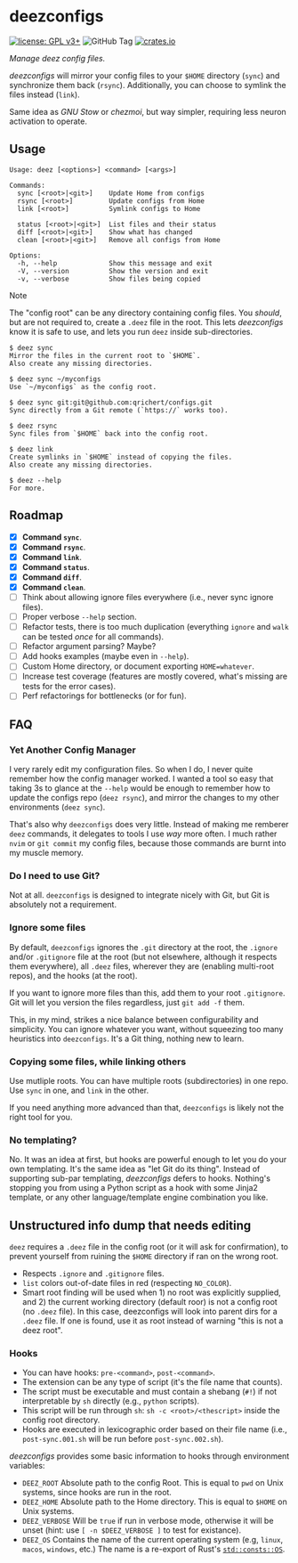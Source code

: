 # deezconfigs

[![license: GPL v3+](https://img.shields.io/badge/license-GPLv3+-blue)](https://www.gnu.org/licenses/gpl-3.0)
![GitHub Tag](https://img.shields.io/github/v/tag/qrichert/deezconfigs?sort=semver&filter=*.*.*&label=release)
[![crates.io](https://img.shields.io/crates/d/deezconfigs?logo=rust&logoColor=white&color=orange)](https://crates.io/crates/deezconfigs)

_Manage deez config files._

_deezconfigs_ will mirror your config files to your `$HOME` directory
(`sync`) and synchronize them back (`rsync`). Additionally, you can
choose to symlink the files instead (`link`).

Same idea as _GNU Stow_ or _chezmoi_, but way simpler, requiring less
neuron activation to operate.

## Usage

```
Usage: deez [<options>] <command> [<args>]

Commands:
  sync [<root>|<git>]    Update Home from configs
  rsync [<root>]         Update configs from Home
  link [<root>]          Symlink configs to Home

  status [<root>|<git>]  List files and their status
  diff [<root>|<git>]    Show what has changed
  clean [<root>|<git>]   Remove all configs from Home

Options:
  -h, --help             Show this message and exit
  -V, --version          Show the version and exit
  -v, --verbose          Show files being copied
```

> [!NOTE]
>
> The "config root" can be any directory containing config files. You
> _should_, but are not required to, create a `.deez` file in the root.
> This lets _deezconfigs_ know it is safe to use, and lets you run
> `deez` inside sub-directories.

```console
$ deez sync
Mirror the files in the current root to `$HOME`.
Also create any missing directories.

$ deez sync ~/myconfigs
Use `~/myconfigs` as the config root.

$ deez sync git:git@github.com:qrichert/configs.git
Sync directly from a Git remote (`https://` works too).

$ deez rsync
Sync files from `$HOME` back into the config root.

$ deez link
Create symlinks in `$HOME` instead of copying the files.
Also create any missing directories.

$ deez --help
For more.
```

## Roadmap

- [x] **Command `sync`**.
- [x] **Command `rsync`**.
- [x] **Command `link`**.
- [x] **Command `status`**.
- [x] **Command `diff`**.
- [x] **Command `clean`**.
- [ ] Think about allowing ignore files everywhere (i.e., never sync
      ignore files).
- [ ] Proper verbose `--help` section.
- [ ] Refactor tests, there is too much duplication (everything `ignore`
      and `walk` can be tested _once_ for all commands).
- [ ] Refactor argument parsing? Maybe?
- [ ] Add hooks examples (maybe even in `--help`).
- [ ] Custom Home directory, or document exporting `HOME=whatever`.
- [ ] Increase test coverage (features are mostly covered, what's
      missing are tests for the error cases).
- [ ] Perf refactorings for bottlenecks (or for fun).

## FAQ

### Yet Another Config Manager

I very rarely edit my configuration files. So when I do, I never quite
remember how the config manager worked. I wanted a tool so easy that
taking 3s to glance at the `--help` would be enough to remember how to
update the configs repo (`deez rsync`), and mirror the changes to my
other environments (`deez sync`).

That's also why `deezconfigs` does very little. Instead of making me
remberer `deez` commands, it delegates to tools I use _way_ more often.
I much rather `nvim` or `git commit` my config files, because those
commands are burnt into my muscle memory.

### Do I need to use Git?

Not at all. `deezconfigs` is designed to integrate nicely with Git, but
Git is absolutely not a requirement.

### Ignore some files

By default, `deezconfigs` ignores the `.git` directory at the root, the
`.ignore` and/or `.gitignore` file at the root (but not elsewhere,
although it respects them everywhere), all `.deez` files, wherever they
are (enabling multi-root repos), and the hooks (at the root).

If you want to ignore more files than this, add them to your root
`.gitignore`. Git will let you version the files regardless, just
`git add -f` them.

This, in my mind, strikes a nice balance between configurability and
simplicity. You can ignore whatever you want, without squeezing too many
heuristics into `deezconfigs`. It's a Git thing, nothing new to learn.

### Copying some files, while linking others

Use mutliple roots. You can have multiple roots (subdirectories) in one
repo. Use `sync` in one, and `link` in the other.

If you need anything more advanced than that, `deezconfigs` is likely
not the right tool for you.

### No templating?

No. It was an idea at first, but hooks are powerful enough to let you do
your own templating. It's the same idea as "let Git do its thing".
Instead of supporting sub-par templating, _deezconfigs_ defers to hooks.
Nothing's stopping you from using a Python script as a hook with some
Jinja2 template, or any other language/template engine combination you
like.

## Unstructured info dump that needs editing

`deez` requires a `.deez` file in the config root (or it will ask for
confirmation), to prevent yourself from ruining the `$HOME` directory if
ran on the wrong root.

- Respects `.ignore` and `.gitignore` files.
- `list` colors out-of-date files in red (respecting `NO_COLOR`).
- Smart root finding will be used when 1) no root was explicitly
  supplied, and 2) the current working directory (default roor) is not a
  config root (no `.deez` file). In this case, deezconfigs will look
  into parent dirs for a `.deez` file. If one is found, use it as root
  instead of warning "this is not a deez root".

### Hooks

- You can have hooks: `pre-<command>`, `post-<command>`.
- The extension can be any type of script (it's the file name that
  counts).
- The script must be executable and must contain a shebang (`#!`) if not
  interpretable by `sh` directly (e.g., `python` scripts).
- This script will be run through `sh`: `sh -c <root>/<thescript>`
  inside the config root directory.
- Hooks are executed in lexicographic order based on their file name
  (i.e., `post-sync.001.sh` will be run before `post-sync.002.sh`).

_deezconfigs_ provides some basic information to hooks through
environment variables:

- `DEEZ_ROOT` Absolute path to the config Root. This is equal to `pwd`
  on Unix systems, since hooks are run in the root.
- `DEEZ_HOME` Absolute path to the Home directory. This is equal to
  `$HOME` on Unix systems.
- `DEEZ_VERBOSE` Will be `true` if run in verbose mode, otherwise it
  will be unset (hint: use `[ -n $DEEZ_VERBOSE ]` to test for
  existance).
- `DEEZ_OS` Contains the name of the current operating system (e.g,
  `linux`, `macos`, `windows`, etc.) The name is a re-export of Rust's
  [`std::consts::OS`](https://doc.rust-lang.org/std/env/consts/constant.OS.html).
